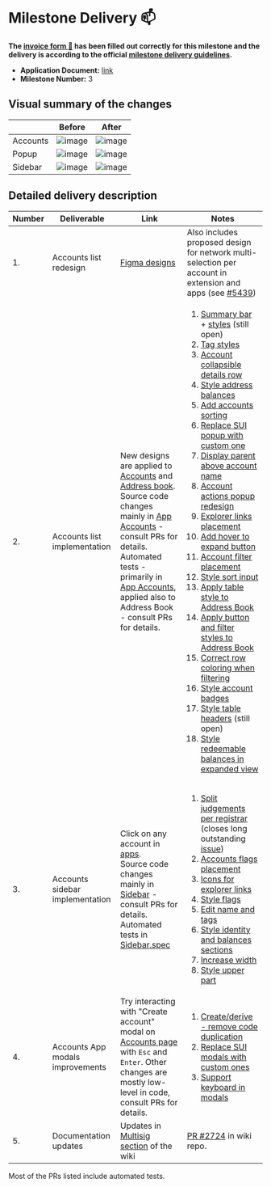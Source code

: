 # Milestone Delivery :mailbox:

**The [invoice form :pencil:](https://docs.google.com/forms/d/e/1FAIpQLSfmNYaoCgrxyhzgoKQ0ynQvnNRoTmgApz9NrMp-hd8mhIiO0A/viewform) has been filled out correctly for this milestone and the delivery is according to the official [milestone delivery guidelines](https://github.com/w3f/Grants-Program/blob/master/docs/milestone-deliverables-guidelines.md).**

- **Application Document:** [link](https://github.com/w3f/Grants-Program/blob/master/applications/polkadot-desktop-app.md)
- **Milestone Number:** 3

## Visual summary of the changes

|          | Before                                                                                                        | After                                                                                                         |
| -------- | ------------------------------------------------------------------------------------------------------------- | ------------------------------------------------------------------------------------------------------------- |
| Accounts | ![image](https://user-images.githubusercontent.com/430616/137498444-0ead994f-a541-482d-a9cb-62c7aeb09918.png) | ![image](https://user-images.githubusercontent.com/430616/137498472-52ab3a62-8eb7-4afc-894e-a1768c68427f.png) |
| Popup    | ![image](https://user-images.githubusercontent.com/430616/137498521-c03a3c56-79c0-4990-80f4-3f51c13d349a.png) | ![image](https://user-images.githubusercontent.com/430616/137498539-ecc5afa1-d2bf-4db3-bf87-08b5cd9318ab.png) |
| Sidebar  | ![image](https://user-images.githubusercontent.com/430616/137497848-c3e86adc-c713-4313-9e68-d5503089ad1b.png) | ![image](https://user-images.githubusercontent.com/430616/137497997-973064d3-8941-4d70-a954-01a54b215078.png) |

## Detailed delivery description

| Number | Deliverable                      | Link                                                                                                                                                                                                                                                                                                                   | Notes                                                                                                                                                                                                                                                                                                                                                                                                                                                                                                                                                                                                                                                                                                                                                                                                                                                                                                                                                                                                                                                                                                                       |
| ------ | -------------------------------- | ---------------------------------------------------------------------------------------------------------------------------------------------------------------------------------------------------------------------------------------------------------------------------------------------------------------------- | --------------------------------------------------------------------------------------------------------------------------------------------------------------------------------------------------------------------------------------------------------------------------------------------------------------------------------------------------------------------------------------------------------------------------------------------------------------------------------------------------------------------------------------------------------------------------------------------------------------------------------------------------------------------------------------------------------------------------------------------------------------------------------------------------------------------------------------------------------------------------------------------------------------------------------------------------------------------------------------------------------------------------------------------------------------------------------------------------------------------------- |
| 1.     | Accounts list redesign           | [Figma designs][figma-designs]                                                                                                                                                                                                                                                                                         | Also includes proposed design for network multi-selection per account in extension and apps (see [#5439][apps-5439])                                                                                                                                                                                                                                                                                                                                                                                                                                                                                                                                                                                                                                                                                                                                                                                                                                                                                                                                                                                                        |
| 2.     | Accounts list implementation     | New designs are applied to [Accounts][app-accounts] and [Address book][app-address-book]. <br/> Source code changes mainly in [App Accounts][code-accounts] - consult PRs for details.<br/>Automated tests - primarily in [App Accounts][code-accounts-tests], applied also to Address Book - consult PRs for details. | <ol><li>[Summary bar][pr-summary-bar] + [styles][pr-summary-bar-styles] (still open)</li><li>[Tag styles][pr-tag-styles]</li><li>[Account collapsible details row][pr-row-details]</li><li>[Style address balances][pr-style-address-balances]</li><li>[Add accounts sorting][pr-accounts-sorting]</li><li>[Replace SUI popup with custom one][pr-replace-sui-popup]</li><li>[Display parent above account name][pr-display-parent]</li><li>[Account actions popup redesign][pr-accounts-popup]</li><li>[Explorer links placement][pr-accounts-buttons]</li><li>[Add hover to expand button][pr-expand-hover]</li><li>[Account filter placement][pr-move-filter-input]</li><li>[Style sort input][pr-sort-style]</li><li>[Apply table style to Address Book][pr-row-details-addresses]</li><li>[Apply button and filter styles to Address Book][pr-filter-addresses]</li><li>[Correct row coloring when filtering][pr-filtering-bugfix]</li><li>[Style account badges][pr-badges]</li><li>[Style table headers][pr-table-headers] (still open)</li><li>[Style redeemable balances in expanded view][pr-redeemable]</li><ol> |
| 3.     | Accounts sidebar implementation  | Click on any account in [apps][app].<br/>Source code changes mainly in [Sidebar][code-sidebar] - consult PRs for details.<br />Automated tests in [Sidebar.spec][code-sidebar-tests]                                                                                                                                   | <ol><li>[Split judgements per registrar][pr-registrars] (closes long outstanding [issue][apps-2297-registrars])</li><li>[Accounts flags placement][pr-flags-width]</li><li>[Icons for explorer links][pr-sidebar-links]</li><li>[Style flags][pr-sidebar-flags]</li><li>[Edit name and tags][pr-sidebar-edit]</li><li>[Style identity and balances sections][pr-sidebar-identity]</li><li>[Increase width][pr-sidebar-width]</li><li>[Style upper part][pr-sidebar-style-upper]</li></ol>                                                                                                                                                                                                                                                                                                                                                                                                                                                                                                                                                                                                                                   |
| 4.     | Accounts App modals improvements | Try interacting with "Create account" modal on [Accounts page][app-accounts] with `Esc` and `Enter`. Other changes are mostly low-level in code, consult PRs for details.                                                                                                                                              | <ol><li>[Create/derive - remove code duplication][pr-modals-duplication]</li><li>[Replace SUI modals with custom ones][pr-replace-sui-modal]</li><li>[Support keyboard in modals][pr-keyboard-in-modal]</li></ol>                                                                                                                                                                                                                                                                                                                                                                                                                                                                                                                                                                                                                                                                                                                                                                                                                                                                                                           |
| 5.     | Documentation updates            | Updates in [Multisig section][doc-multisig] of the wiki                                                                                                                                                                                                                                                                | [PR #2724][pr-doc-multisig] in wiki repo.                                                                                                                                                                                                                                                                                                                                                                                                                                                                                                                                                                                                                                                                                                                                                                                                                                                                                                                                                                                                                                                                                   |

Most of the PRs listed include automated tests.

[app]: https://polkadot.js.org/apps
[app-accounts]: https://polkadot.js.org/apps/#/accounts
[app-address-book]: https://polkadot.js.org/apps/#/addresses
[figma-designs]: https://www.figma.com/file/5NAICV06SHNbbIoYhrUS3u/PolkaDot?node-id=2839%3A8075
[code-accounts]: https://github.com/polkadot-js/apps/blob/master/packages/page-accounts/src/Accounts/index.tsx
[code-accounts-tests]: https://github.com/polkadot-js/apps/blob/master/packages/page-accounts/src/Accounts/index.spec.ts
[code-sidebar-tests]: https://github.com/polkadot-js/apps/blob/master/packages/page-accounts/src/Sidebar/Sidebar.spec.tsx
[pr-summary-bar]: https://github.com/polkadot-js/apps/pull/5876
[pr-summary-bar-styles]: https://github.com/polkadot-js/apps/pull/5891
[pr-tag-styles]: https://github.com/polkadot-js/apps/pull/5893
[pr-row-details]: https://github.com/polkadot-js/apps/pull/5975
[pr-modals-duplication]: https://github.com/polkadot-js/apps/pull/5895
[apps-5439]: https://github.com/polkadot-js/apps/issues/5439
[pr-style-address-balances]: https://github.com/polkadot-js/apps/pull/5897
[pr-replace-sui-modal]: https://github.com/polkadot-js/apps/pull/5914
[pr-accounts-sorting]: https://github.com/polkadot-js/apps/pull/5923
[pr-replace-sui-popup]: https://github.com/polkadot-js/apps/pull/5924
[pr-display-parent]: https://github.com/polkadot-js/apps/pull/5947
[pr-keyboard-in-modal]: https://github.com/polkadot-js/apps/pull/5968
[code-sidebar]: https://github.com/polkadot-js/apps/tree/master/packages/page-accounts/src/Sidebar
[pr-flags-width]: https://github.com/polkadot-js/apps/pull/5957
[pr-sidebar-links]: https://github.com/polkadot-js/apps/pull/5999
[pr-sidebar-flags]: https://github.com/polkadot-js/apps/pull/6003
[pr-accounts-popup]: https://github.com/polkadot-js/apps/pull/6007
[pr-accounts-buttons]: https://github.com/polkadot-js/apps/pull/6012
[pr-sidebar-edit]: https://github.com/polkadot-js/apps/pull/6049
[pr-expand-hover]: https://github.com/polkadot-js/apps/pull/6052
[pr-move-filter-input]: https://github.com/polkadot-js/apps/pull/6089
[pr-sidebar-identity]: https://github.com/polkadot-js/apps/pull/6096
[pr-sort-style]: https://github.com/polkadot-js/apps/pull/6099
[pr-sidebar-width]: https://github.com/polkadot-js/apps/pull/6104
[pr-sidebar-style-upper]: https://github.com/polkadot-js/apps/pull/6115
[pr-row-details-addresses]: https://github.com/polkadot-js/apps/pull/6122
[pr-filter-addresses]: https://github.com/polkadot-js/apps/pull/6155
[pr-tests-output]: https://github.com/polkadot-js/apps/pull/6132
[pr-filtering-bugfix]: https://github.com/polkadot-js/apps/pull/6166
[pr-registrars]: https://github.com/polkadot-js/apps/pull/6157
[apps-2297-registrars]: https://github.com/polkadot-js/apps/issues/2297
[pr-badges]: https://github.com/polkadot-js/apps/pull/6208
[pr-table-headers]: https://github.com/polkadot-js/apps/pull/6180
[pr-redeemable]: https://github.com/polkadot-js/apps/pull/6220
[doc-multisig]: https://wiki.polkadot.network/docs/learn-accounts#example-with-polkadotjs
[pr-doc-multisig]: https://github.com/w3f/polkadot-wiki/pull/2724
